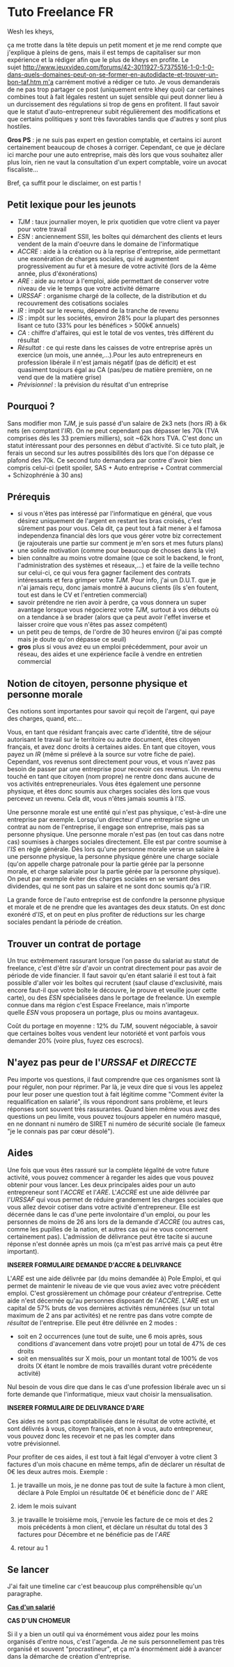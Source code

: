 # Tuto Freelance FR

Wesh les kheys,

ça me trotte dans la tête depuis un petit moment et je me rend compte que j'explique à pleins de gens, mais il est temps de capitaliser sur mon expérience et la rédiger afin que le plus de kheys en profite.
Le sujet http://www.jeuxvideo.com/forums/42-3011927-57375516-1-0-1-0-dans-quels-domaines-peut-on-se-former-en-autodidacte-et-trouver-un-bon-taf.htm m'a carrément motivé a rédiger ce tuto.
Je vous demanderais de ne pas trop partager ce post (uniquement entre khey quoi) car certaines combines tout à fait légales restent un sujet sensible qui peut donner lieu à un durcissement des régulations si trop de gens en profitent.
Il faut savoir que le statut d'auto-entrepreneur subit régulièrement des modifications et que certains politiques y sont très favorables tandis que d'autres y sont plus hostiles.

**Gros PS** : je ne suis pas expert en gestion comptable, et certains ici auront certainement beaucoup de choses à corriger. Cependant, ce que je déclare ici marche pour une auto entreprise, mais dès lors que vous souhaitez aller plus loin, rien ne vaut la consultation d'un expert comptable, voire un avocat fiscaliste...

Bref, ça suffit pour le disclaimer, on est partis !

## Petit lexique pour les jeunots

- _TJM_ : taux journalier moyen, le prix quotidien que votre client va payer pour votre travail
- _ESN_ : anciennement SSII, les boîtes qui démarchent des clients et leurs vendent de la main d'oeuvre dans le domaine de l'informatique
- _ACCRE_ : aide à la création ou à la reprise d'entreprise, aide permettant une exonération de charges sociales, qui ré augmentent progressivement au fur et à mesure de votre activité (lors de la 4ème année, plus d'éxonérations)
- _ARE_ : aide au retour à l'emploi, aide permettant de conserver votre niveau de vie le temps que votre activité démarre
- _URSSAF_ : organisme chargé de la collecte, de la distribution et du recouvrement des cotisations sociales
- _IR_ : impôt sur le revenu, dépend de la tranche de revenu
- _IS_ : impôt sur les sociétés, environ 28% pour la plupart des personnes lisant ce tuto (33% pour les bénéfices > 500k€ annuels)
- _CA_ : chiffre d'affaires, qui est le total de vos ventes, très différent du résultat
- _Résultat_ : ce qui reste dans les caisses de votre entreprise après un exercice (un mois, une année,...).Pour les auto entrepreneurs en profession libérale il n'est jamais négatif (pas de déficit) et est quasiment toujours égal au CA (pas/peu de matière première, on ne vend que de la matière grise)
- _Prévisionnel_ : la prévision du résultat d'un entreprise

## Pourquoi ?

Sans modifier mon _TJM_, je suis passé d'un salaire de 2k3 nets (hors _IR_) à 6k nets (en comptant l'_IR_).
On ne peut cependant pas dépasser les 70k (TVA comprises dès les 33 premiers milliers), soit ~62k hors TVA.
C'est donc un statut intéressant pour des personnes en début d'activité.
Si ce tuto plaît, je ferais un second sur les autres possibilités dès lors que l'on dépasse ce plafond des 70k.
Ce second tuto demandera par contre d'avoir bien compris celui-ci (petit spoiler, SAS + Auto entreprise + Contrat commercial + Schizophrénie à 30 ans)

## Prérequis

- si vous n'êtes pas intéressé par l'informatique en général, que vous désirez uniquement de l'argent en restant les bras croisés, c'est sûrement pas pour vous. Cela dit, ça peut tout à fait mener à el famosa independenza financial dès lors que vous gérer votre biz correctement (je rajouterais une partie sur comment je m'en sors et mes futurs plans)
- une solide motivation (comme pour beaucoup de choses dans la vie)
- bien connaître au moins votre domaine (que ce soit le backend, le front, l'administration des systèmes et réseaux,...) et faire de la veille techno sur celui-ci, ce qui vous fera gagner facilement des contrats intéressants et fera grimper votre _TJM_. Pour info, j'ai un D.U.T. que je n'ai jamais reçu, donc jamais montré à aucuns clients (ils s'en foutent, tout est dans le CV et l'entretien commercial)
- savoir prétendre ne rien avoir à perdre, ça vous donnera un super avantage lorsque vous négocierez votre _TJM_, surtout à vos débuts où on a tendance à se brader (alors que ça peut avoir l'effet inverse et laisser croire que vous n'êtes pas assez compétent)
- un petit peu de temps, de l'ordre de 30 heures environ (j'ai pas compté mais je doute qu'on dépasse ce seuil)
- **gros** plus si vous avez eu un emploi précédemment, pour avoir un réseau, des aides et une expérience facile à vendre en entretien commercial

## Notion de citoyen, personne physique et personne morale

Ces notions sont importantes pour savoir qui reçoit de l'argent, qui paye des charges, quand, etc...

Vous, en tant que résidant français avec carte d'identité, titre de séjour autorisant le travail sur le territoire ou autre document, êtes citoyen français, et avez donc droits à certaines aides.
En tant que citoyen, vous payez un _IR_ (même si prélevé à la source sur votre fiche de paie).
Cependant, vos revenus sont directement pour vous, et vous n'avez pas besoin de passer par une entreprise pour recevoir ces revenus. Un revenu touché en tant que citoyen (nom propre) ne rentre donc dans aucune de vos activités entrepreneuriales.
Vous êtes également une personne physique, et êtes donc soumis aux charges sociales dès lors que vous percevez un revenu. Cela dit, vous n'êtes jamais soumis à l'_IS_.

Une personne morale est une entité qui n'est pas physique, c'est-à-dire une entreprise par exemple.
Lorsqu'un directeur d'une entreprise signe un contrat au nom de l'entreprise, il engage son entreprise, mais pas sa personne physique.
Une personne morale n'est pas (en tout cas dans notre cas) soumises à charges sociales directement.
Elle est par contre soumise à l'_IS_ en règle générale.
Dès lors qu'une personne morale verse un salaire à une personne physique, la personne physique génère une charge sociale (qu'on appelle charge patronale pour la partie gérée par la personne morale, et charge salariale pour la partie gérée par la personne physique).
On peut par exemple éviter des charges sociales en se versant des dividendes, qui ne sont pas un salaire et ne sont donc soumis qu'à l'_IR_.

La grande force de l'auto entreprise est de confondre la personne physique et morale et de ne prendre que les avantages des deux statuts.
On est donc exonéré d'_IS_, et on peut en plus profiter de réductions sur les charge sociales pendant la période de création.

## Trouver un contrat de portage

Un truc extrêmement rassurant lorsque l'on passe du salariat au statut de freelance, c'est d'être sûr d'avoir un contrat directement pour pas avoir de période de vide financier.
Il faut savoir qu'en étant salarié il est tout à fait possible d'aller voir les boîtes qui recrutent (sauf clause d'exclusivité, mais encore faut-il que votre boîte le découvre, le prouve et veuille jouer cette carte), ou des _ESN_ spécialisées dans le portage de freelance.
Un exemple connue dans ma région c'est Espace Freelance, mais n'importe quelle _ESN_ vous proposera un portage, plus ou moins avantageux.

Coût du portage en moyenne : 12% du _TJM_, souvent négociable, à savoir que certaines boîtes vous vendent leur notoriété et vont parfois vous demander 20% (voire plus, fuyez ces escrocs).

## N'ayez pas peur de l'_URSSAF_ et _DIRECCTE_

Peu importe vos questions, il faut comprendre que ces organismes sont là pour réguler, non pour réprimer.
Par là, je veux dire que si vous les appelez pour leur poser une question tout à fait légitime comme "Comment éviter la requalification en salarié", ils vous répondront sans problème, et leurs réponses sont souvent très rassurantes.
Quand bien même vous avez des questions un peu limite, vous pouvez toujours appeler en numéro masqué, en ne donnant ni numéro de SIRET ni numéro de sécurité sociale (le fameux "je le connais pas par cœur désolé").

## Aides

Une fois que vous êtes rassuré sur la complète légalité de votre future activité, vous pouvez commencer à regarder les aides que vous pouvez obtenir pour vous lancer.
Les deux principales aides pour un auto entrepreneur sont l'_ACCRE_ et l'_ARE_.
L'_ACCRE_ est une aide délivrée par l'_URSSAF_ qui vous permet de réduire grandement les charges sociales que vous allez devoir cotiser dans votre activité d'entrepreneur. Elle est décernée dans le cas d'une perte involontaire d'un emploi, ou pour les personnes de moins de 26 ans lors de la demande d'_ACCRE_ (ou autres cas, comme les pupilles de la nation, et autres cas qui ne vous concernent certainement pas). L'admission de délivrance peut être tacite si aucune réponse n'est donnée après un mois (ça m'est pas arrivé mais ça peut être important).

**INSERER FORMULAIRE DEMANDE D'ACCRE & DELIVRANCE**

L'_ARE_ est une aide délivrée par (du moins demandée à) Pole Emploi, et qui permet de maintenir le niveau de vie que vous aviez avec votre précédent emploi. C'est grossièrement un chômage pour créateur d'entreprise. Cette aide n'est décernée qu'au personnes disposant de l'_ACCRE_.
L'_ARE_ est un capital de 57% bruts de vos dernières activités rémunérées (sur un total maximum de 2 ans par activités) et ne rentre pas dans votre compte de _résultat_ de l'entreprise. Elle peut être délivrée en 2 modes :

- soit en 2 occurrences (une tout de suite, une 6 mois après, sous conditions d'avancement dans votre projet) pour un total de 47% de ces droits
- soit en mensualités sur X mois, pour un montant total de 100% de vos droits (X étant le nombre de mois travaillés durant votre précédente activité)

Nul besoin de vous dire que dans le cas d'une profession libérale avec un si forte demande que l'informatique, mieux vaut choisir la mensualisation.

**INSERER FORMULAIRE DE DELIVRANCE D'ARE**

Ces aides ne sont pas comptabilisée dans le résultat de votre activité, et sont délivrés à vous, citoyen français, et non à vous, auto entrepreneur, vous pouvez donc les recevoir et ne pas les compter dans votre prévisionnel.

Pour profiter de ces aides, il est tout à fait légal d'envoyer à votre client 3 factures d'un mois chacune en même temps, afin de déclarer un résultat de 0€ les deux autres mois.
Exemple :

1. je travaille un mois, je ne donne pas tout de suite la facture à mon client, déclare à Pole Emploi un résultatde 0€ et bénéficie donc de l' ARE

2. idem le mois suivant

3. je travaille le troisième mois, j'envoie les facture de ce mois et des 2 mois précédents à mon client, et déclare un résultat du total des 3 factures pour Décembre et ne bénéficie pas de l'_ARE_

4. retour au 1

## Se lancer

J'ai fait une timeline car c'est beaucoup plus compréhensible qu'un paragraphe.

[**Cas d'un salarié**](https://cdn.knightlab.com/libs/timeline3/latest/embed/index.html?source=1eb4ZFLKFrDdDXcaO8VJEZtGFNiV6JG54pqrSLyj-4Js&font=Default&lang=en&height=650)

**CAS D'UN CHOMEUR**

Si il y a bien un outil qui va énormément vous aidez pour les moins organisés d'entre nous, c'est l'agenda.
Je ne suis personnellement pas très organisé et souvent "procrastineur", et ça m'a énormément aidé à avancer dans la démarche de création d'entreprise.
